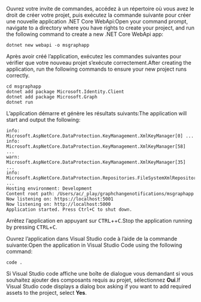 <!-- markdownlint-disable MD002 MD041 -->

<span data-ttu-id="87a10-101">Ouvrez votre invite de commandes, accédez à un répertoire où vous avez le droit de créer votre projet, puis exécutez la commande suivante pour créer une nouvelle application .NET Core WebApi:</span><span class="sxs-lookup"><span data-stu-id="87a10-101">Open your command prompt, navigate to a directory where you have rights to create your project, and run the following command to create a new .NET Core WebApi app:</span></span>

```shell
dotnet new webapi -o msgraphapp
```

<span data-ttu-id="87a10-102">Après avoir créé l’application, exécutez les commandes suivantes pour vérifier que votre nouveau projet s’exécute correctement.</span><span class="sxs-lookup"><span data-stu-id="87a10-102">After creating the application, run the following commands to ensure your new project runs correctly.</span></span>

  ```shell
  cd msgraphapp
  dotnet add package Microsoft.Identity.Client
  dotnet add package Microsoft.Graph
  dotnet run
  ```

  <span data-ttu-id="87a10-103">L’application démarre et génère les résultats suivants:</span><span class="sxs-lookup"><span data-stu-id="87a10-103">The application will start and output the following:</span></span>

  ```shell
  info: Microsoft.AspNetCore.DataProtection.KeyManagement.XmlKeyManager[0] ...
  info: Microsoft.AspNetCore.DataProtection.KeyManagement.XmlKeyManager[58] ...
  warn: Microsoft.AspNetCore.DataProtection.KeyManagement.XmlKeyManager[35] ...
  info: Microsoft.AspNetCore.DataProtection.Repositories.FileSystemXmlRepository[39] ...
  Hosting environment: Development
  Content root path: /Users/ac/_play/graphchangenotifications/msgraphapp
  Now listening on: https://localhost:5001
  Now listening on: http://localhost:5000
  Application started. Press Ctrl+C to shut down.
  ```

<span data-ttu-id="87a10-104">Arrêtez l’application en appuyant sur <kbd>CTRL</kbd>++<kbd>C</kbd>.</span><span class="sxs-lookup"><span data-stu-id="87a10-104">Stop the application running by pressing <kbd>CTRL</kbd>+<kbd>C</kbd>.</span></span>

<span data-ttu-id="87a10-105">Ouvrez l’application dans Visual Studio code à l’aide de la commande suivante:</span><span class="sxs-lookup"><span data-stu-id="87a10-105">Open the application in Visual Studio Code using the following command:</span></span>

```shell
code .
```

<span data-ttu-id="87a10-106">Si Visual Studio code affiche une boîte de dialogue vous demandant si vous souhaitez ajouter des composants requis au projet, sélectionnez **Oui**.</span><span class="sxs-lookup"><span data-stu-id="87a10-106">If Visual Studio code displays a dialog box asking if you want to add required assets to the project, select **Yes**.</span></span>

